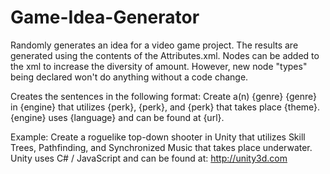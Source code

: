 Game-Idea-Generator
===================

Randomly generates an idea for a video game project. The results are generated using the contents of the Attributes.xml. Nodes can be added to the xml to increase the diversity of amount. However, new node "types" being declared won't do anything without a code change.

Creates the sentences in the following format: Create a(n) {genre} {genre} in {engine} that utilizes {perk}, {perk}, and {perk} that takes place {theme}. {engine} uses {language} and can be found at {url}.

Example: Create a roguelike top-down shooter in Unity that utilizes Skill Trees, Pathfinding, and Synchronized Music that takes place underwater. Unity uses C# / JavaScript and can be found at: http://unity3d.com
